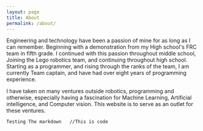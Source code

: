```yaml
---
layout: page
title: About
permalink: /about/
---
```


Engineering and technology have been a passion of mine for as long as I can remember.  Beginning with a demonstration from my High school's FRC team in fifth grade. I continued with this passion throughout middle school, Joining the Lego robotics team, and continuing throughout high school. Starting as a programmer, and rising through the ranks of the team, I am currently Team captain, and have had over eight years of programming experience.

I have taken on many ventures outside robotics, programming and otherwise, especially having a fascination for Machine Learning, Artificial intelligence, and Computer vision. This website is to serve as an outlet for these ventures. 

```Testing The markdown   //This is code ```
